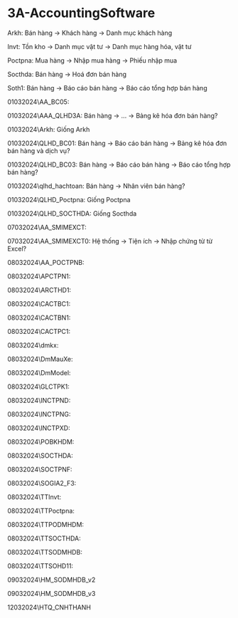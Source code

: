 # 3A-AccountingSoftware

Arkh: Bán hàng -> Khách hàng -> Danh mục khách hàng

Invt: Tồn kho -> Danh mục vật tư -> Danh mục hàng hóa, vật tư

Poctpna: Mua hàng -> Nhập mua hàng -> Phiếu nhập mua

Socthda: Bán hàng -> Hoá đơn bán hàng

Soth1: Bán hàng -> Báo cáo bán hàng -> Báo cáo tổng hợp bán hàng

01032024\AA_BC05: 

01032024\AAA_QLHD3A: Bán hàng -> ... -> Bảng kê hóa đơn bán hàng?

01032024\Arkh: Giống Arkh

01032024\QLHD_BC01: Bán hàng -> Báo cáo bán hàng -> Bảng kê hóa đơn bán hàng và dịch vụ?

01032024\QLHD_BC03: Bán hàng -> Báo cáo bán hàng -> Báo cáo tổng hợp bán hàng?

01032024\qlhd_hachtoan: Bán hàng -> Nhân viên bán hàng?

01032024\QLHD_Poctpna: Giống Poctpna

01032024\QLHD_SOCTHDA: Giống Socthda

07032024\AA_SMIMEXCT: 

07032024\AA_SMIMEXCT0: Hệ thống -> Tiện ích -> Nhập chứng từ từ Excel?

08032024\AA_POCTPNB: 

08032024\APCTPN1: 

08032024\ARCTHD1: 

08032024\CACTBC1: 

08032024\CACTBN1: 

08032024\CACTPC1: 

08032024\dmkx: 

08032024\DmMauXe: 

08032024\DmModel: 

08032024\GLCTPK1: 

08032024\INCTPND: 

08032024\INCTPNG: 

08032024\INCTPXD: 

08032024\POBKHDM: 

08032024\SOCTHDA: 

08032024\SOCTPNF: 

08032024\SOGIA2_F3: 

08032024\TTInvt: 

08032024\TTPoctpna: 

08032024\TTPODMHDM: 

08032024\TTSOCTHDA: 

08032024\TTSODMHDB: 

08032024\TTSOHD11: 

09032024\HM_SODMHDB_v2

09032024\HM_SODMHDB_v3

12032024\HTQ_CNHTHANH
